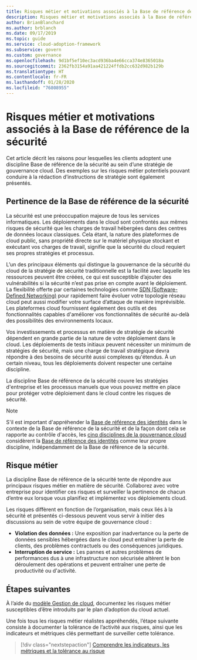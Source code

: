 ```yaml
---
title: Risques métier et motivations associés à la Base de référence de la sécurité
description: Risques métier et motivations associés à la Base de référence de la sécurité
author: BrianBlanchard
ms.author: brblanch
ms.date: 09/17/2019
ms.topic: guide
ms.service: cloud-adoption-framework
ms.subservice: govern
ms.custom: governance
ms.openlocfilehash: 9d1bf5ef10ec3acd936ba4e66cca374e8365018a
ms.sourcegitcommit: 2362fb3154a91aa421224ffdb2cc632d982b129b
ms.translationtype: HT
ms.contentlocale: fr-FR
ms.lasthandoff: 01/28/2020
ms.locfileid: "76808955"
---
```

# <a name="security-baseline-motivations-and-business-risks"></a>Risques métier et motivations associés à la Base de référence de la sécurité

Cet article décrit les raisons pour lesquelles les clients adoptent une discipline Base de référence de la sécurité au sein d’une stratégie de gouvernance cloud. Des exemples sur les risques métier potentiels pouvant conduire à la rédaction d’instructions de stratégie sont également présentés.

<!-- markdownlint-disable MD026 -->

## <a name="security-baseline-relevancy"></a>Pertinence de la Base de référence de la sécurité

La sécurité est une préoccupation majeure de tous les services informatiques. Les déploiements dans le cloud sont confrontés aux mêmes risques de sécurité que les charges de travail hébergées dans des centres de données locaux classiques. Cela étant, la nature des plateformes de cloud public, sans propriété directe sur le matériel physique stockant et exécutant vos charges de travail, signifie que la sécurité du cloud requiert ses propres stratégies et processus.

L’un des principaux éléments qui distingue la gouvernance de la sécurité du cloud de la stratégie de sécurité traditionnelle est la facilité avec laquelle les ressources peuvent être créées, ce qui est susceptible d’ajouter des vulnérabilités si la sécurité n’est pas prise en compte avant le déploiement. La flexibilité offerte par certaines technologies comme [SDN (Software-Defined Networking)](../../decision-guides/software-defined-network/index.md) pour rapidement faire évoluer votre topologie réseau cloud peut aussi modifier votre surface d’attaque de manière imprévisible. Les plateformes cloud fournissent également des outils et des fonctionnalités capables d'améliorer vos fonctionnalités de sécurité au-delà des possibilités des environnements locaux.

Vos investissements et processus en matière de stratégie de sécurité dépendent en grande partie de la nature de votre déploiement dans le cloud. Les déploiements de tests initiaux peuvent nécessiter un minimum de stratégies de sécurité, mais une charge de travail stratégique devra répondre à des besoins de sécurité aussi complexes qu'étendus. À un certain niveau, tous les déploiements doivent respecter une certaine discipline.

La discipline Base de référence de la sécurité couvre les stratégies d'entreprise et les processus manuels que vous pouvez mettre en place pour protéger votre déploiement dans le cloud contre les risques de sécurité.

> [!NOTE]
>S'il est important d'appréhender la [Base de référence des identités](../identity-baseline/index.md) dans le contexte de la Base de référence de la sécurité et de la façon dont cela se rapporte au contrôle d'accès, les [cinq disciplines de la gouvernance cloud](../index.md) considèrent la [Base de référence des identités](../identity-baseline/index.md) comme leur propre discipline, indépendamment de la Base de référence de la sécurité.

## <a name="business-risk"></a>Risque métier

La discipline Base de référence de la sécurité tente de répondre aux principaux risques métier en matière de sécurité. Collaborez avec votre entreprise pour identifier ces risques et surveiller la pertinence de chacun d’entre eux lorsque vous planifiez et implémentez vos déploiements cloud.

Les risques diffèrent en fonction de l’organisation, mais ceux liés à la sécurité et présentés ci-dessous peuvent vous servir à initier des discussions au sein de votre équipe de gouvernance cloud :

- **Violation des données :** Une exposition par inadvertance ou la perte de données sensibles hébergées dans le cloud peut entraîner la perte de clients, des problèmes contractuels ou des conséquences juridiques.
- **Interruption de service :** Les pannes et autres problèmes de performances dus à une infrastructure non sécurisée altèrent le bon déroulement des opérations et peuvent entraîner une perte de productivité ou d'activité.

## <a name="next-steps"></a>Étapes suivantes

À l’aide du [modèle Gestion de cloud](./template.md), documentez les risques métier susceptibles d’être introduits par le plan d’adoption du cloud actuel.

Une fois tous les risques métier réalistes appréhendés, l’étape suivante consiste à documenter la tolérance de l’activité aux risques, ainsi que les indicateurs et métriques clés permettant de surveiller cette tolérance.

> [!div class="nextstepaction"]
> [Comprendre les indicateurs, les métriques et la tolérance au risque](./metrics-tolerance.md)
